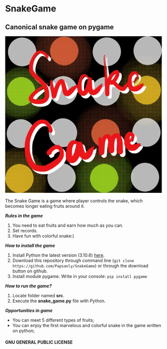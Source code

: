 # **SnakeGame**
## Canonical snake game on pygame

![This is an image](снакягамя.jpg)

The Snake Game is a game where player controls the snake, which becomes longer eating fruits around it.

**_Rules in the game_**
1. You need to eat fruits and earn how much as you can.
2. Set records.
3. Have fun with colorful snake:)

**_How to install the game_**
1. Install Python the latest version (3.10.6) [here](https://www.python.org/downloads/).
2. Download this repository through command line (`git clone https://github.com/Papsanly/SnakeGame`) or through 
   the download button on github.
3. Install module pygame. Write in your console: `pip install pygame`

**_How to run the game?_**
1. Locate folder named **src**.
2. Execute the **snake_game.py** file with Python.

**_Opportunities in game_**
- You can meet 5 different types of fruits;
- You can enjoy the first marvelous and colorful snake in the game written on python;

#### GNU GENERAL PUBLIC LICENSE